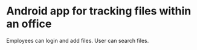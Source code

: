 # Android app for tracking files within an office 
Employees can login and add files. User can search files.

